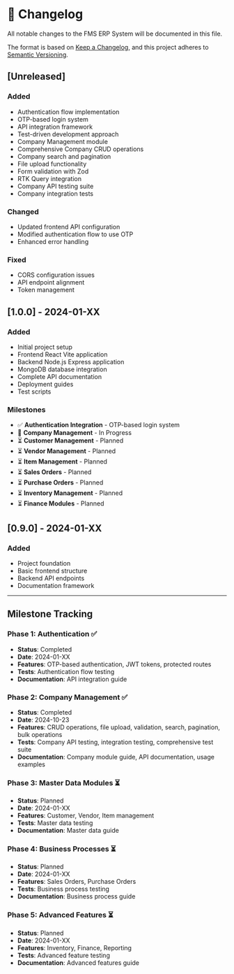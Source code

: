 # 📝 Changelog

All notable changes to the FMS ERP System will be documented in this file.

The format is based on [Keep a Changelog](https://keepachangelog.com/en/1.0.0/),
and this project adheres to [Semantic Versioning](https://semver.org/spec/v2.0.0.html).

## [Unreleased]

### Added
- Authentication flow implementation
- OTP-based login system
- API integration framework
- Test-driven development approach
- Company Management module
- Comprehensive Company CRUD operations
- Company search and pagination
- File upload functionality
- Form validation with Zod
- RTK Query integration
- Company API testing suite
- Company integration tests

### Changed
- Updated frontend API configuration
- Modified authentication flow to use OTP
- Enhanced error handling

### Fixed
- CORS configuration issues
- API endpoint alignment
- Token management

## [1.0.0] - 2024-01-XX

### Added
- Initial project setup
- Frontend React Vite application
- Backend Node.js Express application
- MongoDB database integration
- Complete API documentation
- Deployment guides
- Test scripts

### Milestones
- ✅ **Authentication Integration** - OTP-based login system
- 🔄 **Company Management** - In Progress
- ⏳ **Customer Management** - Planned
- ⏳ **Vendor Management** - Planned
- ⏳ **Item Management** - Planned
- ⏳ **Sales Orders** - Planned
- ⏳ **Purchase Orders** - Planned
- ⏳ **Inventory Management** - Planned
- ⏳ **Finance Modules** - Planned

## [0.9.0] - 2024-01-XX

### Added
- Project foundation
- Basic frontend structure
- Backend API endpoints
- Documentation framework

---

## Milestone Tracking

### Phase 1: Authentication ✅
- **Status**: Completed
- **Date**: 2024-01-XX
- **Features**: OTP-based authentication, JWT tokens, protected routes
- **Tests**: Authentication flow testing
- **Documentation**: API integration guide

### Phase 2: Company Management ✅
- **Status**: Completed
- **Date**: 2024-10-23
- **Features**: CRUD operations, file upload, validation, search, pagination, bulk operations
- **Tests**: Company API testing, integration testing, comprehensive test suite
- **Documentation**: Company module guide, API documentation, usage examples

### Phase 3: Master Data Modules ⏳
- **Status**: Planned
- **Date**: 2024-01-XX
- **Features**: Customer, Vendor, Item management
- **Tests**: Master data testing
- **Documentation**: Master data guide

### Phase 4: Business Processes ⏳
- **Status**: Planned
- **Date**: 2024-01-XX
- **Features**: Sales Orders, Purchase Orders
- **Tests**: Business process testing
- **Documentation**: Business process guide

### Phase 5: Advanced Features ⏳
- **Status**: Planned
- **Date**: 2024-01-XX
- **Features**: Inventory, Finance, Reporting
- **Tests**: Advanced feature testing
- **Documentation**: Advanced features guide
